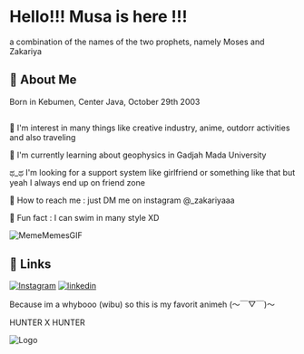 # Hello!!! Musa is here !!!

a combination of the names of the two prophets, namely Moses and Zakariya


## 🚀 About Me
Born in Kebumen, Center Java, October 29th 2003 

## 
💪 I'm interest in many things like creative industry, anime, outdorr activities and also traveling 

🧠 I'm currently learning about geophysics in Gadjah Mada University

ಥ_ಥ I'm looking for a support system like girlfriend or something like that but yeah I always end up on friend zone 

📨 How to reach me : just DM me on instagram @_zakariyaaa

🎇 Fun fact : I can swim in many style XD

![MemeMemesGIF](https://user-images.githubusercontent.com/90429800/188385557-513c3b89-5290-46f9-87cd-8f9f29c5298a.gif)





## 🔗 Links
[![Instagram](https://www.instagram.com/_zakariyaaa)](https://Instagram.com/)
[![linkedin](https://www.linkedin.com/in/musa-zakariya-89191623b)](https://www.linkedin.com/)

Because im a whybooo (wibu) so this is my favorit animeh (～￣▽￣)～

HUNTER X HUNTER 



![Logo](https://user-images.githubusercontent.com/103823173/185962461-a843c4e6-eb42-49d2-82ea-c62a9f7ab17c.png)
